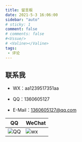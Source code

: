 ```yaml
---
title: 留言板
date: 2021-5-3 16:06:00
sidebar: "auto"
# sticky: 1
comment: false 
# comments: false 
#<Vssue/>
# <Valine></Valine>
tags:
 - 评论
---
```



## 联系我

- WX：aa1239517351aa

- QQ：1360605127

- E-Mail：1360605127@qq.com

|QQ|WeChat|
|--|--|
|![QQ](/qq.jpg)|![wx](/wx.png)|
